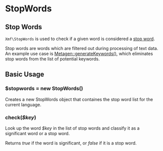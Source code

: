 # StopWords

## Stop Words

`Xmf\StopWords` is used to check if a given word is considered a [stop word](https://en.wikipedia.org/wiki/Stop_words).

Stop words are words which are filtered out during processing of text data. An example use case is [Metagen::generateKeywords\(\)](metagen/extracting-data.md), which eliminates stop words from the list of potential keywords.

## Basic Usage

### $stopwords = new StopWords\(\)

Creates a new StopWords object that containes the stop word list for the current language.

### check\(_$key_\)

Look up the word _$key_ in the list of stop words and classify it as a significant word or a stop word.

Returns _true_ if the word is significant, or _false_ if it is a stop word.

